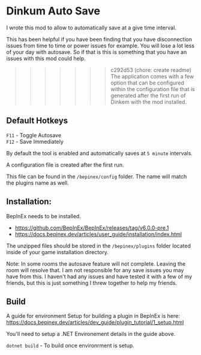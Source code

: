 # Dinkum Auto Save

I wrote this mod to allow to automatically save at a give time interval.

This has been helpful if you have been finding that you have disconnection issues from time to time or power issues for example. You will lose a lot less of your day with autosave. So if that is this is something that you have an issues with this mod could help.
>>>>>>> c292d53 (chore: create readme)
The application comes with a few option that can be configured within the configuration file that is generated after the first run of Dinkem with the mod installed.

## Default Hotkeys
`F11` - Toggle Autosave\
`F12` - Save Immediately


By default the tool is enabled and automatically saves at `5 minute` intervals.

A configuration file is created after the first run. 

This file can be found in the `/bepinex/config` folder. The name will match the plugins name as well.

## Installation:

BepInEx needs to be installed. 
- https://github.com/BepInEx/BepInEx/releases/tag/v6.0.0-pre.1
- https://docs.bepinex.dev/articles/user_guide/installation/index.html

The unzipped files should be stored in the `/bepinex/plugins` folder located inside of your game installation directory.

Note: In some rooms the autosave feature will not complete. Leaving the room will resolve that.
I am not responsible for any save issues you may have from this. I haven't had any issues and have tested it with a few of my friends, but this is just something I threw together to help my friends.


## Build

A guide for environment Setup for building a plugin in BepInEx is here:
https://docs.bepinex.dev/articles/dev_guide/plugin_tutorial/1_setup.html

You'll need to setup a .NET Environement details in the guide above.

`dotnet build` - To build once environrment is setup.